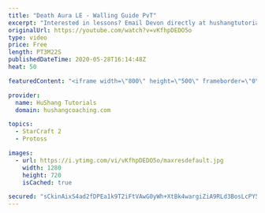 ```yaml
---
title: "Death Aura LE - Walling Guide PvT"
excerpt: "Interested in lessons? Email Devon directly at hushangtutorials@outlook.com ------------------------------------------------------------------------------------------------------- Want to support HuShang Tutorials directly? Patreon is a website where you can contribute a monthly donation that will help"
originalUrl: https://youtube.com/watch?v=vKfhpDEDO5o
type: video
price: Free
length: PT3M22S
publishedDateTime: 2020-05-28T16:14:48Z
heat: 50

featuredContent: "<iframe width=\"800\" height=\"500\" frameborder=\"0\" src=\"https://www.youtube.com/embed/vKfhpDEDO5o\" allow=\"accelerometer; autoplay; encrypted-media; gyroscope; picture-in-picture\" allowfullscreen></iframe>"

provider:
  name: HuShang Tutorials
  domain: hushangcoaching.com

topics:
  - StarCraft 2
  - Protoss

images:
  - url: https://i.ytimg.com/vi/vKfhpDEDO5o/maxresdefault.jpg
    width: 1280
    height: 720
    isCached: true

secured: "sCkinAixS4ad2fDPEa1k9T2iFtVAwG0yWh+XtBk4wargiZiA9RLd3BosLcPY5R7Jm58Ld0Dld3ORHeyhSovvkPM6YrmzAyduKcNQIDMAhXn6CtAhA0DHQ0aEtloS0GfJhsz/QGxbxqA3Z+gE3QCuhalsZ+hudQ7uoAkSYtwqdBfNwUSuGYsIGbGijBcXQQdFk23v7j4DTQ/c10+Tg6x+wYn+o7sQ0fZF621cwsihLUPpworOLOXsEhP2cj3PBZfe1qwF6glCX8l8n7skA9okjB48rxwM9AL+p4X3RUlm5jwHSlj3IuKfnQ8qbR33S1O2Dm6wsjCR0+0ZvZ45avUMpOmzhlMEFMAYU5DBuEsMqD7X3SPMnnnYcQjMLprBAXEzGGizB1Uymf4/9TtmoUzPan4OlqnplfUxaY4gDe1TXaQ=;p9EhYQ37XEu2vN2h05xOQA=="
---
```


